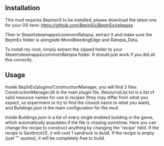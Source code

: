 Installation
------------

This mod requires Bepinex5 to be installed, please download the latest one for your OS here:
https://github.com/BepInEx/BepInEx/releases

﻿Then in Steam\steamapps\common\Ratopia, extract it and make sure the BepInEx folder is alongside MonoBleedingEdge and Ratopia_Data.

To install my mod, simply extract the zipped folder to your ﻿Steam\steamapps\common\Ratopia folder. It should just work if you did all this correctly.

Usage
-----

Inside BepInEx/plugins/ConstructionManager, you will find 3 files. ConstructionManager.dll is the main plugin file, ResourceList.txt is a list of valid resource names for use in recipes (they may differ from what you expect, so experiment or try to find the closest name to what you want), and Buildings.json is the main configuration for the mod.

Inside Buildings.json is a list of every single enabled building in the game, which automatically populates if the file is missing somehow. Here you can change the recipe to construct anything by changing the 'recipe' field. If the recipe is Sandrock(1), it will cost 1 sandrock to build. If the recipe is empty (just "" quotes), it will be completely free to build.
